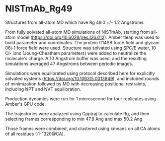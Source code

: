 # NISTmAb_Rg49
Structures from all-atom MD which have Rg 49.0 +/- 1.2 Angstroms.

From fully solvated all-atom MD simulations of NISTmAb, starting from all-atom model (https://doi.org/10.6028/jres.126.012).
Amber tleap was used to build parameter and coordinates. The protein ff14SB force field and glycam 06j-1 force field were used.
Structure was solvated using SPC/E water, 10 Cl- ions (Joung-Cheatham parameters) were added to neutralize the molecule's charge.
A 10 Angstrom buffer was used, and the resulting simulations averaged 47 Angstroms between periodic images.

Simulations were equilibrated using protocol described here for explicitly solvated systems (https://doi.org/10.1063/5.0013849), and included rounds of minimization followed by MD with decreasing positional restraints, including NPT and NVT equilibration.

Production dynamics were run for 1 microsecond for four replicates using Amber's GPU code. 

The trajectories were analyzed using Cpptraj to calculate Rg, and then selecting frames corresponding to min 47.8 Ang and max 50.2 Ang.

Those frames were combined, and clustered using kmeans on all CA atoms of all residues (:1-1320@CA). 
